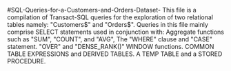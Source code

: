#SQL-Queries-for-a-Customers-and-Orders-Dataset-
This file is a compilation of Transact-SQL queries for the exploration of two relational tables namely: "Customers$" and "Orders$".
Queries in this file mainly comprise SELECT statements used in conjunction with:
Aggregate functions such as "SUM", "COUNT", and "AVG", 
The "WHERE" clause and "CASE" statement.
"OVER" and "DENSE_RANK()" WINDOW functions.
COMMON TABLE EXPRESSIONS and DERIVED TABLES.
A TEMP TABLE and a STORED PROCEDURE.
